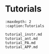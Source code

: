 # Tutorials

```{toctree}
:maxdepth: 2
:caption:Tutorials

tutorial_instr.md
tutorial_ant.md
tutorial_PA.md
tutorial_APP.md

```
